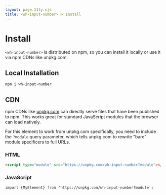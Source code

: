 ```yaml
---
layout: page.11ty.cjs
title: <wh-input-number> ⌲ Install
---
```


# Install

`<wh-input-number>` is distributed on npm, so you can install it locally or use it via npm CDNs like unpkg.com.

## Local Installation

```bash
npm i wh-input-number
```

## CDN

npm CDNs like [unpkg.com]() can directly serve files that have been published to npm. This works great for standard JavaScript modules that the browser can load natively.

For this element to work from unpkg.com specifically, you need to include the `?module` query parameter, which tells unpkg.com to rewrite "bare" module specificers to full URLs.

### HTML
```html
<script type="module" src="https://unpkg.com/wh-input-number?module"></script>
```

### JavaScript
```html
import {MyElement} from 'https://unpkg.com/wh-input-number?module';
```

